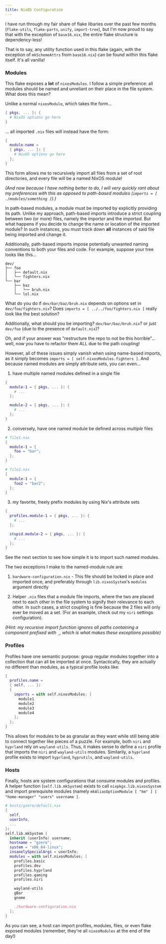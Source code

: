```yaml
---
title: NixOS Configuration
---
```


I have run through my fair share of flake libaries over the past few months
(`flake-utils`, `flake-parts`, `unify`, `import-tree`), but I'm now proud to say that with the
exception of `base16.nix`, the entire flake structure is dependency-less!

That is to say, any utility function used in this flake (again, with the
exception of `mkSchemeAttrs` from `base16.nix`) can be found within this flake
itself. It's all vanilla!

### Modules

This flake exposes a **lot** of `nixosModules`. I follow a simple preference:
all modules should be named and unreliant on their place in the file system.
What does this mean?

Unlike a normal `nixosModule`, which takes the form...

```nix
{ pkgs, ... }: {
  # NixOS options go here
}
```

... all imported `.nix` files will instead have the form:

```nix
{
  module-name = 
  { pkgs, ... }: {
    # NixOS options go here
  };
}
```

This form allows me to recursively import all files from a set of root
directories, and every file will be a named NixOS module! 

*(And now because I have nothing better to do, I will very quickly rant about my
preferences with this as opposed to path-based modules (`imports = [
./modules/something ]`).)*

In path-based modules, a module must be imported by explicitly providing its
path. Unlike my approach, path-based imports introduce a strict coupling
between two (or more) files, namely the import*er* and the import*ed*. But what
happens if you decide to change the name or location of the imported module? In
such instances, you must track down **all** instances of said file being
imported and change it. 

Additionally, path-based imports impose potentially unwanted naming conventions
to both your files and code. For example, suppose your tree looks like this...

```
dev/
├── foo
│   ├── default.nix
│   └── fighters.nix
└── bar
    ├── baz
    │   └── bruh.nix
    └── lol.nix
```

What do you do if `dev/bar/baz/bruh.nix` depends on options set in
`dev/foo/fighters.nix`? Does `imports = [ ../../foo/fighters.nix ]` really look
like the best solution?

Additionally, what should you be importing? `dev/bar/baz/bruh.nix`? or just `dev/foo` (due
to the presence of `default.nix`)?

Oh, and if your answer was "restructure the repo to not be this horrible"...
well, now you have to refactor them ALL due to the path coupling!

However, all of these issues simply vanish when using name-based imports, as it
simply becomes `imports = [ self.nixosModules.fighters ]`. And because named
modules are simply attribute sets, you can even...

1. have multiple named modules defined in a single file
```nix
{
  module-1 = { pkgs, ... }: {
    # ...
  };

  module-2 = { pkgs, ... }: {
    # ...
  };
}
```

2. conversely, have one named module be defined across *multiple* files
```nix
# file1.nix
{
  module-1 = {
    foo = "bar";
  };
}
```
```nix
# file2.nix
{
  module-1 = {
    foo2 = "bar2";
  };
}
```

3. my favorite, freely prefix modules by using Nix's attribute sets
```nix
{
  profiles.module-1 = { pkgs, ... }: {
    # ...
  };

  stupid.module-2 = { pkgs, ... }: {
    # ...
  };
}
```

See the next section to see how simple it is to import such named modules.

The two exceptions I make to the named-module rule are:

1. `hardware-configuration.nix` - This file should be locked in place and
   imported once, and preferably through `lib.nixosSystem`'s `modules` argument
   directly

2. Helper `.nix` files that a module file imports, where the two are placed
   next to each other in the file system to signify their relevance to each
   other. In such cases, a strict coupling is fine because the 2 files will
   only ever be moved as a set. (For an example, check out my `niri` settings
   configuration).

*(Hint: my recursive import function ignores all paths containing a component
prefixed with `_`, which is what makes these exceptions possible)*

### Profiles

Profiles have one semantic purpose: group regular modules together into a
collection that can all be  imported at once. Syntactically, they are actually
no different than modules, as a typical profile looks like:

```nix
{
  profiles.name =
  { self, ... }:
  {
    imports = with self.nixosModules; [
      module1
      module2
      module3
      module4
    ];
  };
}
```

This allows for modules to be as granular as they want while still being able
to connect together like pieces of a puzzle. For example, both `niri` and
`hyprland` rely on `wayland-utils`. Thus, it makes sense to define a `niri`
profile that imports the `niri` and `wayland-utils` modules. Similarily, a
`hyprland` profile exists to import `hyprland`, `hyprutils`, and
`wayland-utils`.

### Hosts

Finally, hosts are system configurations that consume modules and profiles. A
helper function (`self.lib.mkSystem`) exists to call `nixpkgs.lib.nixosSystem`
and import prerequisite modules (namely `mkAliasOptionModule [ "hm" ] [
"home-manager" "users" username ]`.

```nix
# hosts/gzero/default.nix
{
  self,
  userInfo,
  ...
}:
self.lib.mkSystem {
  inherit (userInfo) username;
  hostname = "gzero";
  system = "x86_64-linux";
  insanelySpecialArgs = userInfo;
  modules = with self.nixosModules; [
    profiles.basic
    profiles.dev
    profiles.hyprland
    profiles.gaming
    profiles.niri

    wayland-utils
    gBar
    gnome

    ./hardware-configuration.nix
  ];
}
```

As you can see, a host can import profiles, modules, files, or even flake
exposed modules (remember, they're all `nixosModules` at the end of the day!)

